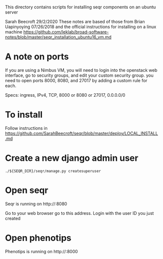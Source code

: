 This directory contains scripts for installing seqr components on an ubuntu  server

Sarah Beecroft 29/2/2020
These notes are based of those from Brian Uapinyoying 07/26/2018 and the official instructions for installing on a linux machine https://github.com/leklab/broad-software-notes/blob/master/seqr_installation_ubuntu16_vm.md 

# A note on ports
If you are using a Nimbus VM, you will need to login into the openstack web interface, go to security groups, and edit your custom security group. you need to open ports 8000, 8080, and 27017 by adding a custom rule for each. 

Specs: ingress, IPv4, TCP, 8000 or 8080 or 27017, 0.0.0.0/0 

# To install

Follow instructions in https://github.com/SarahBeecroft/seqr/blob/master/deploy/LOCAL_INSTALL.md

# Create a new django admin user

    ./${SEQR_DIR}/seqr/manage.py createsuperuser

# Open seqr
Seqr is running on http://<yourIP>:8080

Go to your web browser go to this address. Login with the user ID you just created

# Open phenotips

Phenotips is running on http://<yourIP>:8000
